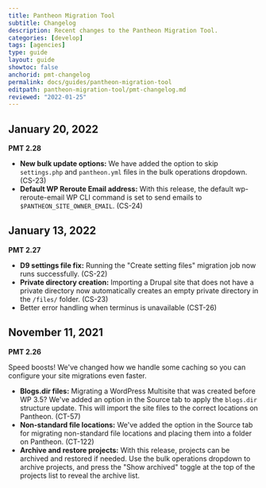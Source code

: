 ```yaml
---
title: Pantheon Migration Tool
subtitle: Changelog
description: Recent changes to the Pantheon Migration Tool.
categories: [develop]
tags: [agencies]
type: guide
layout: guide
showtoc: false
anchorid: pmt-changelog
permalink: docs/guides/pantheon-migration-tool
editpath: pantheon-migration-tool/pmt-changelog.md
reviewed: "2022-01-25"
---
```


## January 20, 2022
__PMT 2.28__

* __New bulk update options:__ We have added the option to skip `settings.php` and `pantheon.yml` files in the bulk operations dropdown. (CS-23)
* __Default WP Reroute Email address:__ With this release, the default wp-reroute-email WP CLI command is set to send emails to `$PANTHEON_SITE_OWNER_EMAIL`. (CS-24)

## January 13, 2022
__PMT 2.27__

* __D9 settings file fix:__ Running the "Create setting files" migration job now runs successfully. (CS-22)
* __Private directory creation:__ Importing a Drupal site that does not have a private directory now automatically creates an empty private directory in the `/files/` folder. (CS-23)
* Better error handling when terminus is unavailable (CST-26)

## November 11, 2021
__PMT 2.26__

Speed boosts! We've changed how we handle some caching so you can configure your site migrations even faster.

* __Blogs.dir files:__ Migrating a WordPress Multisite that was created before WP 3.5? We've added an option in the Source tab to apply the `blogs.dir` structure update. This will import the site files to the correct locations on Pantheon. (CT-57)
* __Non-standard file locations:__ We've added the option in the Source tab for migrating non-standard file locations and placing them into a folder on Pantheon. (CT-122)
* __Archive and restore projects:__ With this release, projects can be archived and restored if needed. Use the bulk operations dropdown to archive projects, and press the "Show archived" toggle at the top of the projects list to reveal the archive list.